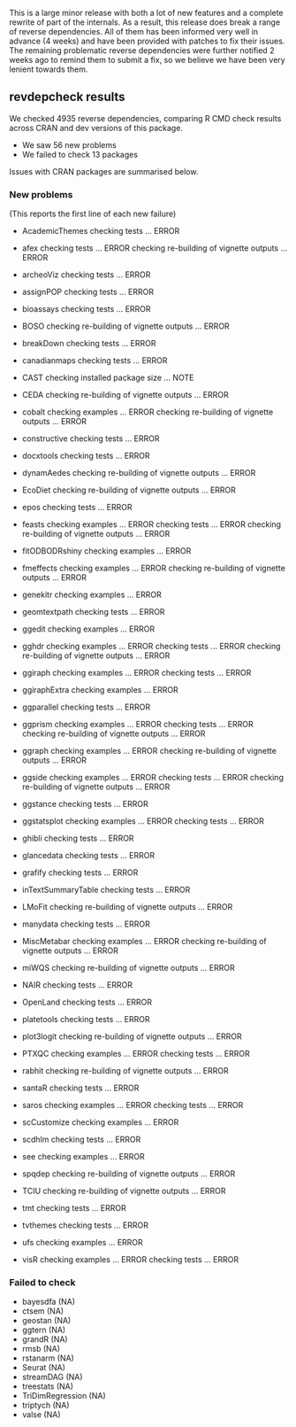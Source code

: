 This is a large minor release with both a lot of new features and a complete 
rewrite of part of the internals. As a result, this release does break a range 
of reverse dependencies. All of them has been informed very well in advance (4 
weeks) and have been provided with patches to fix their issues. The remaining
problematic reverse dependencies were further notified 2 weeks ago to remind 
them to submit a fix, so we believe we have been very lenient towards them.

## revdepcheck results

We checked 4935 reverse dependencies, comparing R CMD check results across CRAN and dev versions of this package.

 * We saw 56 new problems
 * We failed to check 13 packages

Issues with CRAN packages are summarised below.

### New problems
(This reports the first line of each new failure)

* AcademicThemes
  checking tests ... ERROR

* afex
  checking tests ... ERROR
  checking re-building of vignette outputs ... ERROR

* archeoViz
  checking tests ... ERROR

* assignPOP
  checking tests ... ERROR

* bioassays
  checking tests ... ERROR

* BOSO
  checking re-building of vignette outputs ... ERROR

* breakDown
  checking tests ... ERROR

* canadianmaps
  checking tests ... ERROR

* CAST
  checking installed package size ... NOTE

* CEDA
  checking re-building of vignette outputs ... ERROR

* cobalt
  checking examples ... ERROR
  checking re-building of vignette outputs ... ERROR

* constructive
  checking tests ... ERROR

* docxtools
  checking tests ... ERROR

* dynamAedes
  checking re-building of vignette outputs ... ERROR

* EcoDiet
  checking re-building of vignette outputs ... ERROR

* epos
  checking tests ... ERROR

* feasts
  checking examples ... ERROR
  checking tests ... ERROR
  checking re-building of vignette outputs ... ERROR

* fitODBODRshiny
  checking examples ... ERROR

* fmeffects
  checking examples ... ERROR
  checking re-building of vignette outputs ... ERROR

* genekitr
  checking examples ... ERROR

* geomtextpath
  checking tests ... ERROR

* ggedit
  checking examples ... ERROR

* gghdr
  checking examples ... ERROR
  checking tests ... ERROR
  checking re-building of vignette outputs ... ERROR

* ggiraph
  checking examples ... ERROR
  checking tests ... ERROR

* ggiraphExtra
  checking examples ... ERROR

* ggparallel
  checking tests ... ERROR

* ggprism
  checking examples ... ERROR
  checking tests ... ERROR
  checking re-building of vignette outputs ... ERROR

* ggraph
  checking examples ... ERROR
  checking re-building of vignette outputs ... ERROR

* ggside
  checking examples ... ERROR
  checking tests ... ERROR
  checking re-building of vignette outputs ... ERROR

* ggstance
  checking tests ... ERROR

* ggstatsplot
  checking examples ... ERROR
  checking tests ... ERROR

* ghibli
  checking tests ... ERROR

* glancedata
  checking tests ... ERROR

* grafify
  checking tests ... ERROR

* inTextSummaryTable
  checking tests ... ERROR

* LMoFit
  checking re-building of vignette outputs ... ERROR

* manydata
  checking tests ... ERROR

* MiscMetabar
  checking examples ... ERROR
  checking re-building of vignette outputs ... ERROR

* miWQS
  checking re-building of vignette outputs ... ERROR

* NAIR
  checking tests ... ERROR

* OpenLand
  checking tests ... ERROR

* platetools
  checking tests ... ERROR

* plot3logit
  checking re-building of vignette outputs ... ERROR

* PTXQC
  checking examples ... ERROR
  checking tests ... ERROR

* rabhit
  checking re-building of vignette outputs ... ERROR

* santaR
  checking tests ... ERROR

* saros
  checking examples ... ERROR
  checking tests ... ERROR

* scCustomize
  checking examples ... ERROR

* scdhlm
  checking tests ... ERROR

* see
  checking examples ... ERROR

* spqdep
  checking re-building of vignette outputs ... ERROR

* TCIU
  checking re-building of vignette outputs ... ERROR

* tmt
  checking tests ... ERROR

* tvthemes
  checking tests ... ERROR

* ufs
  checking examples ... ERROR

* visR
  checking examples ... ERROR
  checking tests ... ERROR

### Failed to check

* bayesdfa         (NA)
* ctsem            (NA)
* geostan          (NA)
* ggtern           (NA)
* grandR           (NA)
* rmsb             (NA)
* rstanarm         (NA)
* Seurat           (NA)
* streamDAG        (NA)
* treestats        (NA)
* TriDimRegression (NA)
* triptych         (NA)
* valse            (NA)
